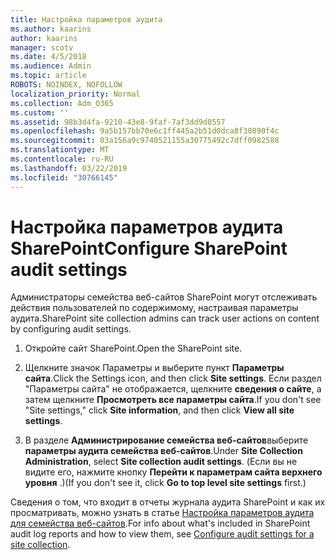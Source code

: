 ```yaml
---
title: Настройка параметров аудита
ms.author: kaarins
author: kaarins
manager: scotv
ms.date: 4/5/2018
ms.audience: Admin
ms.topic: article
ROBOTS: NOINDEX, NOFOLLOW
localization_priority: Normal
ms.collection: Adm_O365
ms.custom: ''
ms.assetid: 98b3d4fa-9210-43e8-9faf-7af3dd9d8557
ms.openlocfilehash: 9a5b157bb70e6c1ff445a2b51d0dca8f30890f4c
ms.sourcegitcommit: 03a156a9c9740521155a30775492c7dff0982588
ms.translationtype: MT
ms.contentlocale: ru-RU
ms.lasthandoff: 03/22/2019
ms.locfileid: "30766145"
---
```

# <a name="configure-sharepoint-audit-settings"></a><span data-ttu-id="f1f6c-102">Настройка параметров аудита SharePoint</span><span class="sxs-lookup"><span data-stu-id="f1f6c-102">Configure SharePoint audit settings</span></span>

<span data-ttu-id="f1f6c-103">Администраторы семейства веб-сайтов SharePoint могут отслеживать действия пользователей по содержимому, настраивая параметры аудита.</span><span class="sxs-lookup"><span data-stu-id="f1f6c-103">SharePoint site collection admins can track user actions on content by configuring audit settings.</span></span>
  
1. <span data-ttu-id="f1f6c-104">Откройте сайт SharePoint.</span><span class="sxs-lookup"><span data-stu-id="f1f6c-104">Open the SharePoint site.</span></span>
    
2. <span data-ttu-id="f1f6c-105">Щелкните значок Параметры и выберите пункт **Параметры сайта**.</span><span class="sxs-lookup"><span data-stu-id="f1f6c-105">Click the Settings icon, and then click **Site settings**.</span></span> <span data-ttu-id="f1f6c-106">Если раздел "Параметры сайта" не отображается, щелкните **сведения о сайте**, а затем щелкните **Просмотреть все параметры сайта**.</span><span class="sxs-lookup"><span data-stu-id="f1f6c-106">If you don't see "Site settings," click **Site information**, and then click **View all site settings**.</span></span>
    
3. <span data-ttu-id="f1f6c-107">В разделе **Администрирование семейства веб-сайтов**выберите **параметры аудита семейства веб-сайтов**.</span><span class="sxs-lookup"><span data-stu-id="f1f6c-107">Under **Site Collection Administration**, select **Site collection audit settings**.</span></span> <span data-ttu-id="f1f6c-108">(Если вы не видите его, нажмите кнопку **Перейти к параметрам сайта верхнего уровня** .)</span><span class="sxs-lookup"><span data-stu-id="f1f6c-108">(If you don't see it, click **Go to top level site settings** first.)</span></span> 
    
<span data-ttu-id="f1f6c-109">Сведения о том, что входит в отчеты журнала аудита SharePoint и как их просматривать, можно узнать в статье [Настройка параметров аудита для семейства веб-сайтов](https://go.microsoft.com/fwlink/?linkid=404050).</span><span class="sxs-lookup"><span data-stu-id="f1f6c-109">For info about what's included in SharePoint audit log reports and how to view them, see [Configure audit settings for a site collection](https://go.microsoft.com/fwlink/?linkid=404050).</span></span>
  

